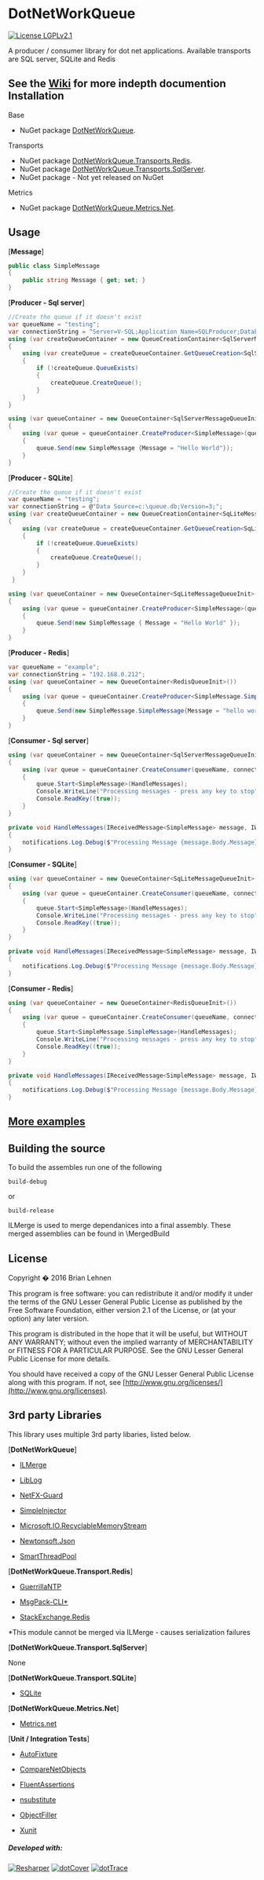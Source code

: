 DotNetWorkQueue
=========

[![License LGPLv2.1](https://img.shields.io/badge/license-LGPLv2.1-green.svg)](http://www.gnu.org/licenses/lgpl-2.1.html)

A producer / consumer library for dot net applications. Available transports are SQL server, SQLite and Redis

See the [Wiki](https://github.com/blehnen/DotNetWorkQueue/wiki) for more indepth documention
Installation
-------------

Base
* NuGet package [DotNetWorkQueue](https://www.nuget.org/packages/DotNetWorkQueue/).

Transports

* NuGet package [DotNetWorkQueue.Transports.Redis](https://www.nuget.org/packages/DotNetWorkQueue.Transport.Redis/).
* NuGet package [DotNetWorkQueue.Transports.SqlServer](https://www.nuget.org/packages/DotNetWorkQueue.Transport.SqlServer/).
* NuGet package - Not yet released on NuGet

Metrics

* NuGet package [DotNetWorkQueue.Metrics.Net](https://www.nuget.org/packages/DotNetWorkQueue.Metrics.Net/).

Usage
------

[**Message**]
```csharp
public class SimpleMessage
{
	public string Message { get; set; }
}
```

[**Producer - Sql server**]

```csharp
//Create the queue if it doesn't exist
var queueName = "testing";
var connectionString = "Server=V-SQL;Application Name=SQLProducer;Database=TestR;Trusted_Connection=True;";
using (var createQueueContainer = new QueueCreationContainer<SqlServerMessageQueueInit>())
{
	using (var createQueue = createQueueContainer.GetQueueCreation<SqlServerMessageQueueCreation>(queueName, connectionString))
	{
		if (!createQueue.QueueExists)
		{
			createQueue.CreateQueue();
		}
	}
}

using (var queueContainer = new QueueContainer<SqlServerMessageQueueInit>())
{
	using (var queue = queueContainer.CreateProducer<SimpleMessage>(queueName, connectionString))
    {
		queue.Send(new SimpleMessage {Message = "Hello World"});
    }
}
```

[**Producer - SQLite**]

```csharp
//Create the queue if it doesn't exist
var queueName = "testing";
var connectionString = @"Data Source=c:\queue.db;Version=3;";
using (var createQueueContainer = new QueueCreationContainer<SqLiteMessageQueueInit>())
{
	using (var createQueue = createQueueContainer.GetQueueCreation<SqLiteMessageQueueCreation>(queueName, connectionString))
    {
    	if (!createQueue.QueueExists)
        {
        	createQueue.CreateQueue();
        }
    }
 }

using (var queueContainer = new QueueContainer<SqLiteMessageQueueInit>())
{
	using (var queue = queueContainer.CreateProducer<SimpleMessage>(queueName, connectionString))
    {
    	queue.Send(new SimpleMessage { Message = "Hello World" });
    }
}
```

[**Producer - Redis**]
```csharp
var queueName = "example";
var connectionString = "192.168.0.212";
using (var queueContainer = new QueueContainer<RedisQueueInit>())
{
	using (var queue = queueContainer.CreateProducer<SimpleMessage.SimpleMessage>(queueName, connectionString))
	{
		queue.Send(new SimpleMessage.SimpleMessage{Message = "hello world"});
	}
}
```

[**Consumer - Sql server**]

```csharp
using (var queueContainer = new QueueContainer<SqlServerMessageQueueInit>())
{
	using (var queue = queueContainer.CreateConsumer(queueName, connectionString))
    {
		queue.Start<SimpleMessage>(HandleMessages);
		Console.WriteLine("Processing messages - press any key to stop");
        Console.ReadKey((true));
    }
}

private void HandleMessages(IReceivedMessage<SimpleMessage> message, IWorkerNotification notifications)
{
	notifications.Log.Debug($"Processing Message {message.Body.Message}");
}

```

[**Consumer - SQLite**]

```csharp
using (var queueContainer = new QueueContainer<SqLiteMessageQueueInit>())
{
	using (var queue = queueContainer.CreateConsumer(queueName, connectionString))
    {
    	queue.Start<SimpleMessage>(HandleMessages);
        Console.WriteLine("Processing messages - press any key to stop");
        Console.ReadKey((true));
    }
}

private void HandleMessages(IReceivedMessage<SimpleMessage> message, IWorkerNotification notifications)
{
	notifications.Log.Debug($"Processing Message {message.Body.Message}");
}

```

[**Consumer - Redis**]
```csharp
using (var queueContainer = new QueueContainer<RedisQueueInit>())
{
	using (var queue = queueContainer.CreateConsumer(queueName, connectionString))
    {
		queue.Start<SimpleMessage.SimpleMessage>(HandleMessages);
        Console.WriteLine("Processing messages - press any key to stop");
        Console.ReadKey((true));
    }
}

private void HandleMessages(IReceivedMessage<SimpleMessage> message, IWorkerNotification notifications)
{
	notifications.Log.Debug($"Processing Message {message.Body.Message}");
}

```

[**More examples**](https://github.com/blehnen/DotNetWorkQueue/tree/master/Source/Examples)
------

Building the source
---------------------

To build the assembles run one of the following

```
build-debug
```

or

```
build-release
```

ILMerge is used to merge dependanices into a final assembly. These merged assemblies can be found in \MergedBuild

License
--------
Copyright � 2016 Brian Lehnen

This program is free software: you can redistribute it and/or modify
it under the terms of the GNU Lesser General Public License as published by
the Free Software Foundation, either version 2.1 of the License, or
(at your option) any later version.

This program is distributed in the hope that it will be useful,
but WITHOUT ANY WARRANTY; without even the implied warranty of
MERCHANTABILITY or FITNESS FOR A PARTICULAR PURPOSE.  See the
GNU Lesser General Public License for more details.

You should have received a copy of the GNU Lesser General Public License
along with this program.  If not, see [http://www.gnu.org/licenses/](http://www.gnu.org/licenses).

3rd party Libraries
--------

This library uses multiple 3rd party libaries, listed below.

[**DotNetWorkQueue**]

* [ILMerge ](http://research.microsoft.com/en-us/people/mbarnett/ILMerge.aspx)

* [LibLog ](https://github.com/damianh/LibLog)

* [NetFX-Guard ](http://netfx.codeplex.com/)

* [SimpleInjector ](https://simpleinjector.org/index.html)

* [Microsoft.IO.RecyclableMemoryStream ](https://github.com/Microsoft/Microsoft.IO.RecyclableMemoryStream)

* [Newtonsoft.Json ](http://www.newtonsoft.com/json)

* [SmartThreadPool ](https://github.com/amibar/SmartThreadPool)


[**DotNetWorkQueue.Transport.Redis**]

* [GuerrillaNTP ](https://bitbucket.org/robertvazan/guerrillantp)

* [MsgPack-CLI* ](https://github.com/msgpack/msgpack-cli)

* [StackExchange.Redis ](https://github.com/StackExchange/StackExchange.Redis)

*This module cannot be merged via ILMerge - causes serialization failures

[**DotNetWorkQueue.Transport.SqlServer**]

None

[**DotNetWorkQueue.Transport.SQLite**]

* [SQLite ](https://www.sqlite.org/)

[**DotNetWorkQueue.Metrics.Net**]

* [Metrics.net ](https://github.com/etishor/Metrics.NET)

[**Unit / Integration Tests**]

* [AutoFixture ](https://github.com/AutoFixture/AutoFixture)

* [CompareNetObjects ](http://comparenetobjects.codeplex.com/)

* [FluentAssertions ](http://www.fluentassertions.com/)

* [nsubstitute ](http://nsubstitute.github.io/)

* [ObjectFiller ](http://objectfiller.net/)

* [Xunit ](https://github.com/xunit/xunit)

##### Developed with:

[![Resharper](http://neventstore.org/images/logo_resharper_small.gif)](http://www.jetbrains.com/resharper/)
[![dotCover](http://neventstore.org/images/logo_dotcover_small.gif)](http://www.jetbrains.com/dotcover/)
[![dotTrace](http://neventstore.org/images/logo_dottrace_small.gif)](http://www.jetbrains.com/dottrace/)

